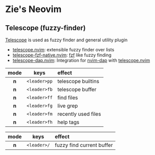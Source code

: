# Zie's Neovim


## Telescope (fuzzy-finder)

[Telescope](https://github.com/nvim-telescope/telescope.nvim) is used as fuzzy finder and general utility plugin
* [telescope.nvim](https://github.com/nvim-telescope/telescope.nvim): extensible fuzzy finder over lists
* [telescope-fzf-native.nvim](https://github.com/nvim-telescope/telescope-fzf-native.nvim): [fzf](https://github.com/junegunn/fzf) like fuzzy finding
* [telescope-dap.nvim](https://github.com/nvim-telescope/telescope-dap.nvim): Integration for [nvim-dap](https://github.com/mfussenegger/nvim-dap) with [telescope.nvim](https://github.com/nvim-telescope/telescope.nvim) 

| mode  | keys          | effect                    |
|:-----:|:-------------:|:--------------------------|
| **n** |`<leader>pp`   | telescope builtins        |
| **n** |`<leader>fb`   | telescope buffer          |
| **n** |`<leader>ff`   | find files                |
| **n** |`<leader>fg`   | live grep                 |
| **n** |`<leader>fm`   | recently used files       |
| **n** |`<leader>fh`   | help tags                 |

| mode  | keys          | effect                    |
|:-----:|:-------------:|:--------------------------|
| **n** |`<leader>/`    | fuzzy find current buffer |
